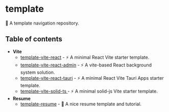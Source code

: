 # template

📡 A template navigation repository.

## Table of contents

- **Vite**
  - [template-vite-react](https://github.com/0x219/template-vite-react) - ⚡️ A minimal React Vite starter template.
  - [template-vite-react-admin](https://github.com/0x219/template-vite-react-admin) - ⚡️ A vite-based React background system solution.
  - [template-vite-react-tauri](https://github.com/0x219/template-vite-react-tauri) - ⚡️ A minimal React Vite Tauri Apps starter template.
  - [template-vite-solid-ts ](https://github.com/0x219/template-vite-solid-ts) - ⚡️ A minimal solid-js Vite starter template.
- **Resume**
  - [template-resume](https://github.com/0x219/template-resume) - 📄 A nice resume template and tutorial.
